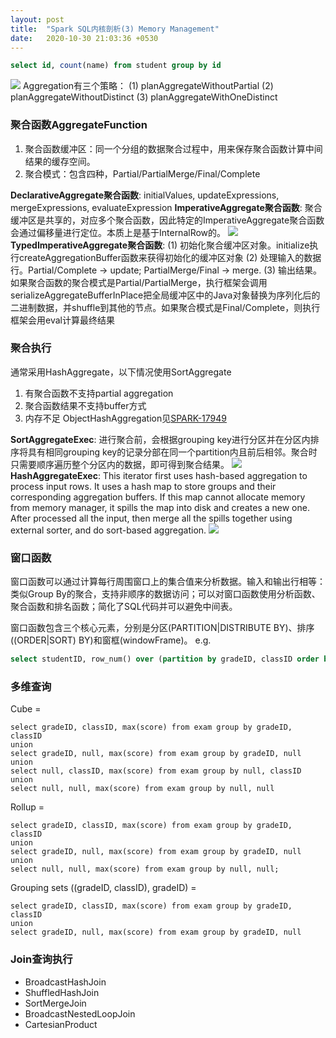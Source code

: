 ```yaml
---
layout: post
title:  "Spark SQL内核剖析(3) Memory Management"
date:   2020-10-30 21:03:36 +0530
---
```


```SQL
select id, count(name) from student group by id
```
![](https://linzebing.github.io/assets/pictures/spark-sql/agg1.png)
Aggregation有三个策略：
(1) planAggregateWithoutPartial
(2) planAggregateWithoutDistinct
(3) planAggregateWithOneDistinct

### 聚合函数AggregateFunction
1. 聚合函数缓冲区：同一个分组的数据聚合过程中，用来保存聚合函数计算中间结果的缓存空间。
2. 聚合模式：包含四种，Partial/PartialMerge/Final/Complete

__DeclarativeAggregate聚合函数__: initialValues, updateExpressions, mergeExpressions, evaluateExpression
__ImperativeAggregate聚合函数__: 聚合缓冲区是共享的，对应多个聚合函数，因此特定的ImperativeAggregate聚合函数会通过偏移量进行定位。本质上是基于InternalRow的。
![](https://linzebing.github.io/assets/pictures/spark-sql/imperativeagg.png)
__TypedImperativeAggregate聚合函数__:
(1) 初始化聚合缓冲区对象。initialize执行createAggregationBuffer函数来获得初始化的缓冲区对象
(2) 处理输入的数据行。Partial/Complete -> update; PartialMerge/Final -> merge.
(3) 输出结果。如果聚合函数的聚合模式是Partial/PartialMerge，执行框架会调用serializeAggregateBufferInPlace把全局缓冲区中的Java对象替换为序列化后的二进制数据，并shuffle到其他的节点。如果聚合模式是Final/Complete，则执行框架会用eval计算最终结果

### 聚合执行
通常采用HashAggregate，以下情况使用SortAggregate
1. 有聚合函数不支持partial aggregation
2. 聚合函数结果不支持buffer方式
3. 内存不足
ObjectHashAggregation见[SPARK-17949](https://issues.apache.org/jira/secure/attachment/12834260/%5BDesign%20Doc%5D%20Support%20for%20Arbitrary%20Aggregation%20States.pdf)

__SortAggregateExec__: 进行聚合前，会根据grouping key进行分区并在分区内排序将具有相同grouping key的记录分部在同一个partition内且前后相邻。聚合时只需要顺序遍历整个分区内的数据，即可得到聚合结果。
![](https://linzebing.github.io/assets/pictures/spark-sql/sortagg.png)
__HashAggregateExec__:  This iterator first uses hash-based aggregation to process input rows. It uses a hash map to store groups and their corresponding aggregation buffers. If this map cannot allocate memory from memory manager, it spills the map into disk and creates a new one. After processed all the input, then merge all the spills  together using external sorter, and do sort-based aggregation.
![](https://linzebing.github.io/assets/pictures/spark-sql/hashagg.png)

### 窗口函数
窗口函数可以通过计算每行周围窗口上的集合值来分析数据。输入和输出行相等：类似Group By的聚合，支持非顺序的数据访问；可以对窗口函数使用分析函数、聚合函数和排名函数；简化了SQL代码并可以避免中间表。

窗口函数包含三个核心元素，分别是分区(PARTITION|DISTRIBUTE BY)、排序((ORDER|SORT) BY)和窗框(windowFrame)。
e.g.
```SQL
select studentID, row_num() over (partition by gradeID, classID order by score desc) as ranking from exam
```
### 多维查询
Cube =
```
select gradeID, classID, max(score) from exam group by gradeID, classID
union
select gradeID, null, max(score) from exam group by gradeID, null
union
select null, classID, max(score) from exam group by null, classID
union
select null, null, max(score) from exam group by null, null
```
Rollup =
```
select gradeID, classID, max(score) from exam group by gradeID, classID
union
select gradeID, null, max(score) from exam group by gradeID, null
union
select null, null, max(score) from exam group by null, null;
```
Grouping sets ((gradeID, classID), gradeID) =
```
select gradeID, classID, max(score) from exam group by gradeID, classID
union
select gradeID, null, max(score) from exam group by gradeID, null
```

### Join查询执行
- BroadcastHashJoin
- ShuffledHashJoin
- SortMergeJoin
- BroadcastNestedLoopJoin
- CartesianProduct
